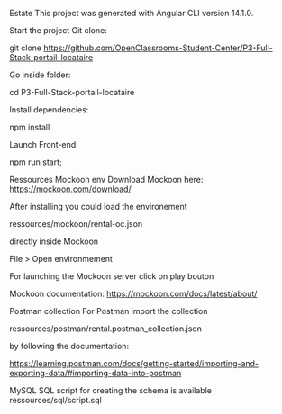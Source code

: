 Estate
This project was generated with Angular CLI version 14.1.0.

Start the project
Git clone:

git clone https://github.com/OpenClassrooms-Student-Center/P3-Full-Stack-portail-locataire

Go inside folder:

cd P3-Full-Stack-portail-locataire

Install dependencies:

npm install

Launch Front-end:

npm run start;

Ressources
Mockoon env
Download Mockoon here: https://mockoon.com/download/

After installing you could load the environement

ressources/mockoon/rental-oc.json

directly inside Mockoon

File > Open environmement

For launching the Mockoon server click on play bouton

Mockoon documentation: https://mockoon.com/docs/latest/about/

Postman collection
For Postman import the collection

ressources/postman/rental.postman_collection.json

by following the documentation:

https://learning.postman.com/docs/getting-started/importing-and-exporting-data/#importing-data-into-postman

MySQL
SQL script for creating the schema is available ressources/sql/script.sql
